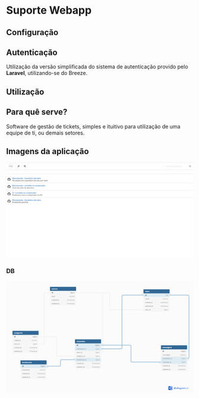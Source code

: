 # Suporte Webapp

## Configuração

## Autenticação
Utilização da versão simplificada do sistema de autenticação provido pelo **Laravel**, utilizando-se do Breeze.

## Utilização

## Para quê serve?
Software de gestão de tickets, simples e ituitivo para utilização de uma equipe de ti, ou demais setores.

## Imagens da aplicação

![Tela de visualização de chamados](/imagem/vchamado.png)

### DB
![Tela de visualização de chamados](/imagem/Suporte.png)